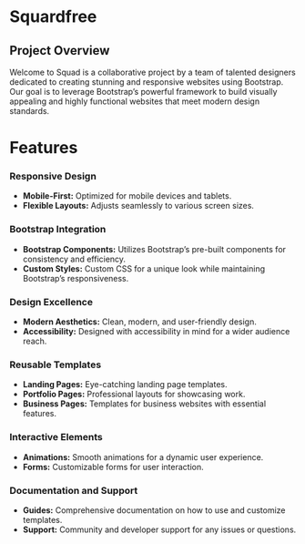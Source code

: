 # Squardfree

## Project Overview

Welcome to Squad is a collaborative project by a team of talented designers dedicated to creating stunning and responsive websites using Bootstrap. Our goal is to leverage Bootstrap’s powerful framework to build visually appealing and highly functional websites that meet modern design standards.

# Features

### **Responsive Design**
- **Mobile-First:** Optimized for mobile devices and tablets.
- **Flexible Layouts:** Adjusts seamlessly to various screen sizes.

### **Bootstrap Integration**
- **Bootstrap Components:** Utilizes Bootstrap’s pre-built components for consistency and efficiency.
- **Custom Styles:** Custom CSS for a unique look while maintaining Bootstrap’s responsiveness.

### **Design Excellence**
- **Modern Aesthetics:** Clean, modern, and user-friendly design.
- **Accessibility:** Designed with accessibility in mind for a wider audience reach.

### **Reusable Templates**
- **Landing Pages:** Eye-catching landing page templates.
- **Portfolio Pages:** Professional layouts for showcasing work.
- **Business Pages:** Templates for business websites with essential features.

### **Interactive Elements**
- **Animations:** Smooth animations for a dynamic user experience.
- **Forms:** Customizable forms for user interaction.

### **Documentation and Support**
- **Guides:** Comprehensive documentation on how to use and customize templates.
- **Support:** Community and developer support for any issues or questions.
